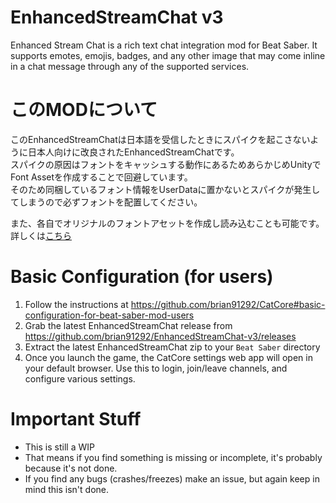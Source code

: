 # EnhancedStreamChat v3
Enhanced Stream Chat is a rich text chat integration mod for Beat Saber. It supports emotes, emojis, badges, and any other image that may come inline in a chat message through any of the supported services.  
  
# このMODについて  
このEnhancedStreamChatは日本語を受信したときにスパイクを起こさないように日本人向けに改良されたEnhancedStreamChatです。  
スパイクの原因はフォントをキャッシュする動作にあるためあらかじめUnityでFont Assetを作成することで回避しています。  
そのため同梱しているフォント情報をUserDataに置かないとスパイクが発生してしまうので必ずフォントを配置してください。  
  
また、各自でオリジナルのフォントアセットを作成し読み込むことも可能です。  
詳しくは[こちら](https://github.com/denpadokei/ESCFontProject)  
# Basic Configuration (for users)
1. Follow the instructions at https://github.com/brian91292/CatCore#basic-configuration-for-beat-saber-mod-users
2. Grab the latest EnhancedStreamChat release from https://github.com/brian91292/EnhancedStreamChat-v3/releases
3. Extract the latest EnhancedStreamChat zip to your `Beat Saber` directory
4. Once you launch the game, the CatCore settings web app will open in your default browser. Use this to login, join/leave channels, and configure various settings.

# Important Stuff
- This is still a WIP
- That means if you find something is missing or incomplete, it's probably because it's not done.
- If you find any bugs (crashes/freezes) make an issue, but again keep in mind this isn't done.
